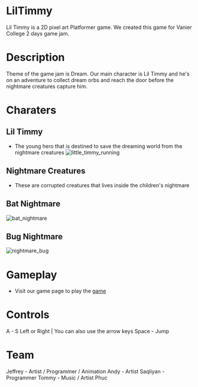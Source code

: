 # LilTimmy
Lil Timmy is a 2D pixel art Platformer game. We created this game for Vanier College 2 days game jam.

# Description
Theme of the game jam is Dream.
Our main character is Lil Timmy and he's on an adventure to collect dream orbs and reach the door before the nightmare creatures capture him.

# Charaters
## Lil Timmy
- The young hero that is destined to save the dreaming world from the nightmare creatures
![little_timmy_running](https://user-images.githubusercontent.com/77903214/214737744-cd3e67d1-2583-4743-a643-aa563e33c69b.gif)

## Nightmare Creatures
- These are corrupted creatures that lives inside the children's nightmare
## Bat Nightmare
![bat_nightmare](https://user-images.githubusercontent.com/77903214/214736895-6699a06e-2498-4889-b42b-a4dc04efe80f.gif)

## Bug Nightmare
![nightmare_bug](https://user-images.githubusercontent.com/77903214/214737508-0469977f-0eeb-4230-a26d-844648b7deed.gif)


# Gameplay
- Visit our game page to play the [game](https://itch.io/jam/dingo-game-jam-2023/rate/1879952)

# Controls
A - S Left or Right | You can also use the arrow keys
Space - Jump

# Team
Jeffrey - Artist / Programmer / Animation
Andy - Artist
Saqliyan - Programmer
Tommy - Music / Artist
Phuc
